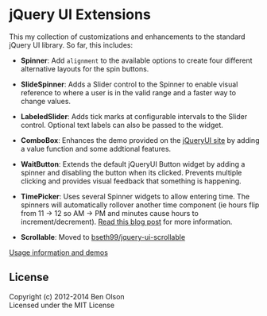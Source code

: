 jQuery UI Extensions
====================

This my collection of customizations and enhancements to the standard jQuery UI library.  So far, this
includes:

- **Spinner**: Add ```alignment``` to the available options to create four different alternative 
   layouts for the spin buttons.
   
- **SlideSpinner**: Adds a Slider control to the Spinner to enable visual reference to where
   a user is in the valid range and a faster way to change values.
   
- **LabeledSlider**: Adds tick marks at configurable intervals to the Slider control.  Optional text labels
   can also be passed to the widget.

- **ComboBox**: Enhances the demo provided on the [jQueryUI site](http://jqueryui.com/autocomplete/#combobox) 
   by adding a value function and some addtional features.
   
- **WaitButton**: Extends the default jQueryUI Button widget by adding a spinner and disabling the
   button when its clicked.  Prevents multiple clicking and provides visual feedback that something
   is happening.
  
- **TimePicker**: Uses several Spinner widgets to allow entering time.  The spinners will automatically
   rollover another time component (ie hours flip from 11 -> 12 so AM -> PM and minutes cause hours to 
   increment/decrement).  [Read this blog post](http://www.benknowscode.com/2014/03/build-time-picker-using-jquery-ui.html)
   for more information.

- **Scrollable**: Moved to [bseth99/jquery-ui-scrollable](https://github.com/bseth99/jquery-ui-scrollable)


[Usage information and demos](http://bseth99.github.io/jquery-ui-extensions/index.html) 


## License

Copyright (c) 2012-2014 Ben Olson  
Licensed under the MIT License
